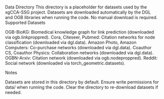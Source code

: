 Data Directory
This directory is a placeholder for datasets used by the xgCCA-SSG project. Datasets are downloaded automatically by the DGL and OGB libraries when running the code. No manual download is required.
Supported Datasets

OGB-BioKG: Biomedical knowledge graph for link prediction (downloaded via ogb.linkproppred).
Cora, Citeseer, Pubmed: Citation networks for node classification (downloaded via dgl.data).
Amazon Photo, Amazon Computers: Co-purchase networks (downloaded via dgl.data).
Coauthor CS, Coauthor Physics: Collaboration networks (downloaded via dgl.data).
OGBN-Arxiv: Citation network (downloaded via ogb.nodeproppred).
Reddit: Social network (downloaded via torch_geometric.datasets).

Notes

Datasets are stored in this directory by default.
Ensure write permissions for data/ when running the code.
Clear the directory to re-download datasets if needed.

